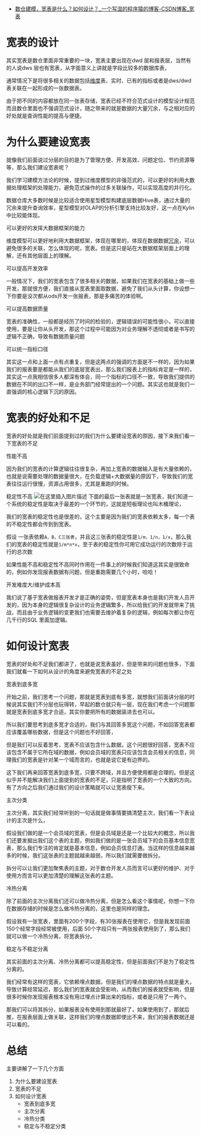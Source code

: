 - [数仓建模，宽表是什么？如何设计？_一个写湿的程序猿的博客-CSDN博客_宽表](https://qinjl.blog.csdn.net/article/details/123133165)

# 宽表的设计

其实宽表是数仓里面非常重要的一块，宽表主要出现在dwd 层和报表层，当然有的人说dws 层也有宽表，从字面意义上讲就是字段比较多的数据库表，

通常情况下是将很多相关的数据包括[维度](https://so.csdn.net/so/search?q=维度&spm=1001.2101.3001.7020)表、实时、已有的指标或者是dws/dwd 表关联在一起形成的一张数据表。

由于把不同的内容都放在同一张表存储，宽表已经不符合范式设计的模型设计规范而且数仓里面也不强调范式设计，随之带来的就是数据的大量冗余，与之相对应的好处就是查询性能的提高与便捷。

# 为什么要建设宽表

就像我们前面说过分层的目的是为了管理方便、开发高效、问题定位、节约资源等等，那么我们建设宽表呢？

我们学习建模方法论的时候，提到过维度模型的非强范式的，可以更好的利用大数据处理框架的处理能力，避免范式操作的过多关联操作，可以实现高度的并行化。

数据仓库大多数时候是比较适合使用星型模型构建底层数据Hive表，通过大量的冗余来提升查询效率，星型模型对OLAP的分析引擎支持比较友好，这一点在Kylin中比较能体现。

可以更好的发挥大数据框架的能力

维度模型可以更好地利用大数据框架，体现在哪里的，体现在数据数据[冗余](https://so.csdn.net/so/search?q=冗余&spm=1001.2101.3001.7020)，可以避免很多的关联，怎么体现的呢，宽表。但是这只是站在大数据框架层面上的理解，还有其他层面上的理解。

可以提高开发效率

一般情况下，我们的宽表包含了很多相关的数据，如果我们在宽表的基础上做一些开发，那就很方便，我们直接从宽表里面取数据，避免了我们从头计算，你设想一下你要是没次都从ods开发一张报表，那是多痛苦的体验啊。

可以提高数据质量

宽表的准确性，一般都是经历了时间的检验的，逻辑错误的可能性很小，可以直接使用，要是让你从头开发，那这个过程中可能因为对业务理解不透彻或者是书写的逻辑不正确，导致有数据质量问题

可以统一指标口径

其实这一点和上面一点有点重复，但是这两点的强调的方面是不一样的，因为如果我们的报表要是都能从我们的底层宽表出，那么我们报表上的指标肯定是一样的，其实这一点我相信很多人都深有体会，同一个指标的口径不一致，导致我们提供的数据在不同的出口不一样，是业务部门经常提出的一个问题。其实这也就是我们一直强调的核心逻辑下沉的原因。

# 宽表的好处和不足

宽表的好处就是我们前面提到过的我们为什么要建设宽表的原因，接下来我们看一下宽表的不足

性能不高

因为我们的宽表的计算逻辑往往很复杂，再加上宽表的数据输入是有大量依赖的，也就是说需要处理的数据量很大，在负载逻辑+大数据量的原因下，导致我们的宽表往往运行很慢，资源占用很多，尤其是重跑的时候。

稳定性不高
![在这里插入图片描述](https://img-blog.csdnimg.cn/a1023a5ea3a84b3984fdf547e1b5425e.png?x-oss-process=image/watermark,type_d3F5LXplbmhlaQ,shadow_50,text_Q1NETiBA5LiA5Liq5YaZ5rm_55qE56iL5bqP54y_,size_20,color_FFFFFF,t_70,g_se,x_16)
下面的最后一张表就是一张宽表，我们知道一个系统的稳定性是取决于最差的一个环节的，这就是短板理论也叫木桶理论，

我们的宽表的稳定性也是很差的，这个主要是因为我们的宽表依赖太多，每一个表的不稳定性都会传到到宽表。

假设 一张表依赖`A，B，C三张表`，并且这三张表的稳定性是`1/m，1/n，1/x`，那么我们的宽表的稳定性就是`1/m*n*x`，至于表的稳定性你可用它成功运行的次数除于运行的总次数

如果性能不高和稳定性不高同时作用在一件事上的时候我们知道这其实是很致命的，例如你发现报表数据有问题，但是重跑需要几个小时，哈哈！

开发难度大/维护成本高

我们说了基于宽表做报表开发才是正确的姿势，但是宽表本身也是我们开发人员开发的，因为本身的逻辑很复杂设计的业务逻辑繁多，所以给我们的开发就带来了挑战，而且由于业务逻辑的变更我们也需要去维护着复杂的逻辑，例如每次都让你在几千行的SQL 里面加逻辑。

# 如何设计宽表

宽表的好处和不足我们都讲了，也就是说宽表虽好，但是带来的问题也很多，下面我们就看一下如何从设计的角度来避免宽表的不足之处

宽表到底多宽

开始之前，我们思考一个问题，那就是宽表到底有多宽，就想我们前面讲分层的时候说其实我们不分层也玩得转，早起的数仓就只有一层，现在我们考虑一个问题那就是宽表到底多宽才合适，其实你要把所有的数据装进去也可以。

所以我们要思考到底多宽才合适的，我们与其回答多宽这个问题，不如回答宽表都应该覆盖哪些数据，但是这个问题也不好回答，

但是我们可以反着思考，宽表不应该包含什么数据，这个问题很好回答，宽表不应该包含不属于它所在域的数据，例如会员域的宽表只应该包含会员相关的信息，同理我们的宽表是针对某一个域而言的，也就是说它是有边界的。

这下我们再来回答宽表到底多宽，只要不跨域，并且方便使用都是合理的。但是这似乎并不能解决我们上面提到的宽表的不足，只是指明了宽表的一个大致的方向。有了方向之后我们通过我们的设计策略就可以让宽表瘦下来。

主次分类

主次分离，其实我们经常听到的一句话就是做事情要搞清楚主次，我们看一下表设计的主次是什么，

假设我们做的是一个会员域的宽表，但是会员域是还是一个比较大的概念，所以我们还要发掘出我们这个表的主题，例如我们做的是一张会员域下的会员基本信息宽表，那么我们专注的肯定就是基本信息，例如会员信息打通。当这样的信息越来越多的时候，我们这张表的主题就越来越弱，所以我们就需要做拆分。

拆分可以让我们更加聚焦表的主题，对于数仓开发人员而言可以更好的维护、对于使用方而言可以更加清楚的理解这张表的主题。

冷热分离

除了前面的主次分离我们还可以做冷热分离，但是怎么看这个事情呢，你想一下你在数据存储的时候是怎么做冷热分离的，这里也是同样的理念。

假设我有一张宽表，里面有200个字段，有30张报表在使用它，但是我发现前面150个经常字段经常被使用，后面 50个字段只有一两张报表使用到了，那么我们就可以做一个冷热分离，将宽表拆分。

稳定与不稳定分离

其实前面的主次分离、冷热分离都可以提高稳定性，但是前面我们不是为了稳定性分离的。

我们经常有这样的宽表，它依赖埋点数据，但是我们的埋点数据的特点就是量大，导致计算经常延迟，那么我们的宽表就会受影响，从而我们的报表就受影响，但是很多时候你发现报表根本没有用过埋点计算出来的指标，或者是只用了一两个。

那我们可以将其拆分，如果报表没有使用到那就最好了，如果使用到了，那就后推，在报表层面上做关联，这样我们的埋点数据即使出不来，我们的报表数据还是可以看的。

# 总结

主要讲解了一下几个方面

1. 为什么要建设宽表
2. 宽表的不足
3. 如何设计宽表
   - 宽表到底多宽
   - 主次分离
   - 冷热分类
   - 稳定与不稳定分类